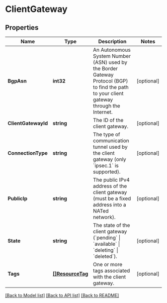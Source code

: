 # ClientGateway

## Properties

Name | Type | Description | Notes
------------ | ------------- | ------------- | -------------
**BgpAsn** | **int32** | An Autonomous System Number (ASN) used by the Border Gateway Protocol (BGP) to find the path to your client gateway through the Internet. | [optional] 
**ClientGatewayId** | **string** | The ID of the client gateway. | [optional] 
**ConnectionType** | **string** | The type of communication tunnel used by the client gateway (only &#x60;ipsec.1&#x60; is supported). | [optional] 
**PublicIp** | **string** | The public IPv4 address of the client gateway (must be a fixed address into a NATed network). | [optional] 
**State** | **string** | The state of the client gateway (&#x60;pending&#x60; \\| &#x60;available&#x60; \\| &#x60;deleting&#x60; \\| &#x60;deleted&#x60;). | [optional] 
**Tags** | [**[]ResourceTag**](ResourceTag.md) | One or more tags associated with the client gateway. | [optional] 

[[Back to Model list]](../README.md#documentation-for-models) [[Back to API list]](../README.md#documentation-for-api-endpoints) [[Back to README]](../README.md)


